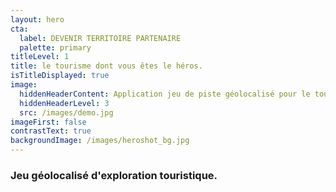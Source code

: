 ```yaml
---
layout: hero
cta:
  label: DEVENIR TERRITOIRE PARTENAIRE
  palette: primary
titleLevel: 1
title: le tourisme dont vous êtes le héros.
isTitleDisplayed: true
image:
  hiddenHeaderContent: Application jeu de piste géolocalisé pour le tourisme -  Wizar
  hiddenHeaderLevel: 3
  src: /images/demo.jpg
imageFirst: false
contrastText: true
backgroundImage: /images/heroshot_bg.jpg
---
```

### Jeu géolocalisé d'exploration touristique.
